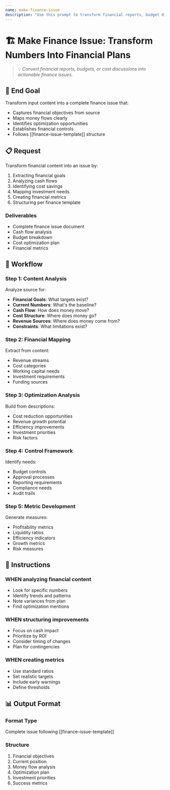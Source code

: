 ```yaml
---
name: make-finance-issue
description: "Use this prompt to transform financial reports, budget discussions, or cost analyses into structured finance issues."
---
```


# 🏗️ Make Finance Issue: Transform Numbers Into Financial Plans
> 💡 *Convert financial reports, budgets, or cost discussions into actionable finance issues.*

## 🎯 End Goal
Transform input content into a complete finance issue that:
- Captures financial objectives from source
- Maps money flows clearly
- Identifies optimization opportunities
- Establishes financial controls
- Follows [[finance-issue-template]] structure

## 📋 Request
Transform financial content into an issue by:
1. Extracting financial goals
2. Analyzing cash flows
3. Identifying cost savings
4. Mapping investment needs
5. Creating financial metrics
6. Structuring per finance template

### Deliverables
- Complete finance issue document
- Cash flow analysis
- Budget breakdown
- Cost optimization plan
- Financial metrics

## 🔄 Workflow

### Step 1: Content Analysis
Analyze source for:
- **Financial Goals**: What targets exist?
- **Current Numbers**: What's the baseline?
- **Cash Flow**: How does money move?
- **Cost Structure**: Where does money go?
- **Revenue Sources**: Where does money come from?
- **Constraints**: What limitations exist?

### Step 2: Financial Mapping
Extract from content:
- Revenue streams
- Cost categories
- Working capital needs
- Investment requirements
- Funding sources

### Step 3: Optimization Analysis
Build from descriptions:
- Cost reduction opportunities
- Revenue growth potential
- Efficiency improvements
- Investment priorities
- Risk factors

### Step 4: Control Framework
Identify needs:
- Budget controls
- Approval processes
- Reporting requirements
- Compliance needs
- Audit trails

### Step 5: Metric Development
Generate measures:
- Profitability metrics
- Liquidity ratios
- Efficiency indicators
- Growth metrics
- Risk measures

## 📏 Instructions

### WHEN analyzing financial content
- Look for specific numbers
- Identify trends and patterns
- Note variances from plan
- Find optimization mentions

### WHEN structuring improvements
- Focus on cash impact
- Prioritize by ROI
- Consider timing of changes
- Plan for contingencies

### WHEN creating metrics
- Use standard ratios
- Set realistic targets
- Include early warnings
- Define thresholds

## 📊 Output Format

### Format Type
Complete issue following [[finance-issue-template]]

### Structure
1. Financial objectives
2. Current position
3. Money flow analysis
4. Optimization plan
5. Investment priorities
6. Success metrics